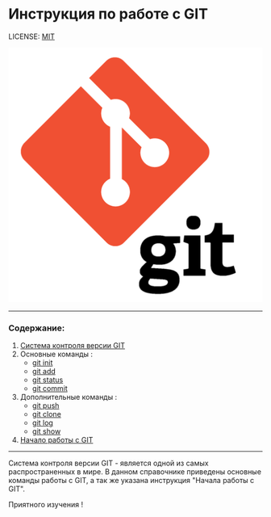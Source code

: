 # Инструкция по работе с GIT

LICENSE: [MIT](./license.md)

![git-logo](./img/git_logo.png)

---

### Содержание:
1. [Система контроля версии GIT](./about.md)
2. Основные команды :
    * [git init](./commands/init.md)
    * [git add](./commands/add.md)
    * [git status](./commands/status.md)
    * [git commit](./commands/commit.md)
3. Дополнительные команды :
    * [git push](./commands/push.md)
    * [git clone](./commands/clone.md)
    * [git log](./commands/log.md)
    * [git show](./commands/show.md)
4. [Начало работы с GIT](./start.md)
---
Система контроля версии GIT - является одной из самых распространенных в мире. В данном справочнике приведены основные команды работы с GIT, а так же указана инструкция "Начала работы с GIT".

Приятного изучения !